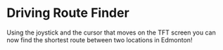 # Driving Route Finder
Using the joystick and the cursor that moves on the TFT screen you can now find the shortest route between two locations in Edmonton!
